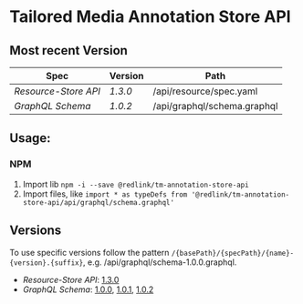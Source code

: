 # Tailored Media Annotation Store API

## Most recent Version
| Spec             | Version   | Path                        |
| ---------------- | --------- | --------------------------- |
| *Resource-Store API*  | _1.3.0_   | /api/resource/spec.yaml          |
| *GraphQL Schema* | _1.0.2_   | /api/graphql/schema.graphql |

## Usage:
### NPM

1. Import lib `npm -i --save @redlink/tm-annotation-store-api`
2. Import files, like `import * as typeDefs from '@redlink/tm-annotation-store-api/api/graphql/schema.graphql'`

## Versions

To use specific versions follow the pattern `/{basePath}/{specPath}/{name}-{version}.{suffix}`, e.g. /api/graphql/schema-1.0.0.graphql.

* *Resource-Store API*: [1.3.0](./CHANGELOG.md#2.0.2)
* *GraphQL Schema*: [1.0.0](./CHANGELOG.md#1.0.0), [1.0.1](./CHANGELOG.md#1.0.1), [1.0.2](./CHANGELOG.md#1.0.2)
